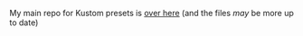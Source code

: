 My main repo for Kustom presets is [over here](https://github.com/ZeusOfTheCrows/kustom-presets) (and the files _may_ be more up to date)

